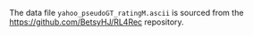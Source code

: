 The data file `yahoo_pseudoGT_ratingM.ascii` is sourced from the https://github.com/BetsyHJ/RL4Rec repository.